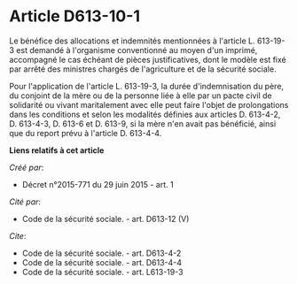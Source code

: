 # Article D613-10-1

Le bénéfice des allocations et indemnités mentionnées à l'article L. 613-19-3 est demandé à l'organisme conventionné au moyen
d'un imprimé, accompagné le cas échéant de pièces justificatives, dont le modèle est fixé par arrêté des ministres chargés de
l'agriculture et de la sécurité sociale. 

Pour l'application de l'article L. 613-19-3, la durée d'indemnisation du père, du conjoint de la mère ou de la personne liée
à elle par un pacte civil de solidarité ou vivant maritalement avec elle peut faire l'objet de prolongations dans les
conditions et selon les modalités définies aux articles D. 613-4-2, D. 613-4-3, D. 613-6 et D. 613-9, si la mère n'en avait
pas bénéficié, ainsi que du report prévu à l'article D. 613-4-4.

**Liens relatifs à cet article**

_Créé par_:

  - Décret n°2015-771 du 29 juin 2015 - art. 1

_Cité par_:

  - Code de la sécurité sociale. - art. D613-12 (V)

_Cite_:

  - Code de la sécurité sociale. - art. D613-4-2
  - Code de la sécurité sociale. - art. D613-4-4
  - Code de la sécurité sociale. - art. L613-19-3
